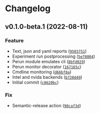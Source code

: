 # Changelog

<!--next-version-placeholder-->

## v0.1.0-beta.1 (2022-08-11)
### Feature
* Text, json and yaml reports ([`9503751`](https://github.com/Helmholtz-AI-Energy/perun/commit/95037516594189959fbfb2b2894d18cdba7b5819))
* Experiment run postprocessing ([`5e78804`](https://github.com/Helmholtz-AI-Energy/perun/commit/5e7880431aa513754ab6e61f2a9e30daac8aed69))
* Perun module emulates cli ([`8bfd029`](https://github.com/Helmholtz-AI-Energy/perun/commit/8bfd0290d453e51776b0e6df59743cd96e800bfe))
* Perun monitor decorator ([`167165c`](https://github.com/Helmholtz-AI-Energy/perun/commit/167165cbbcbea1ff3b2f566b5543c259ed73e5ad))
* Cmdline monitoring ([`d66bf8a`](https://github.com/Helmholtz-AI-Energy/perun/commit/d66bf8a751243e71fada5687dc2fe146de5612bc))
* Intel and nvida backends ([`b720d49`](https://github.com/Helmholtz-AI-Energy/perun/commit/b720d495c8a3dc1b77113a3febc8bda4f6b8c575))
* Initial commit ([`c8620bc`](https://github.com/Helmholtz-AI-Energy/perun/commit/c8620bc5e0f745323e5409b2dda4d26e5ef2ff21))

### Fix
* Semantic-release action ([`90caf3d`](https://github.com/Helmholtz-AI-Energy/perun/commit/90caf3d6817e42c21ad1f9d30a32038fe96c0362))
